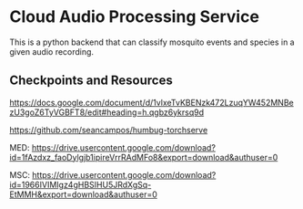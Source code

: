 # Cloud Audio Processing Service

This is a python backend that can classify mosquito events and species in a given audio recording.

## Checkpoints and Resources

https://docs.google.com/document/d/1vlxeTvKBENzk472LzuqYW452MNBezU3goZ6TyVGBFT8/edit#heading=h.qgbz6ykrsq9d

https://github.com/seancampos/humbug-torchserve

MED:
https://drive.usercontent.google.com/download?id=1fAzdxz_faoDylgjb1ipireVrrRAdMFo8&export=download&authuser=0

MSC:
https://drive.usercontent.google.com/download?id=1966IVIMIgz4gHBSIHU5JRdXgSq-EtMMH&export=download&authuser=0
